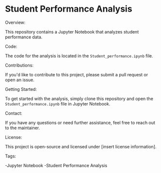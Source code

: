 Student Performance Analysis
===============================

Overview:

This repository contains a Jupyter Notebook that analyzes student performance data.

Code:

The code for the analysis is located in the `Student_performance.ipynb` file.

Contributions:

If you'd like to contribute to this project, please submit a pull request or open an issue.

Getting Started:

To get started with the analysis, simply clone this repository and open the `Student_performance.ipynb` file in Jupyter Notebook.

Contact:

If you have any questions or need further assistance, feel free to reach out to the maintainer.

License:

This project is open-source and licensed under [insert license information].

Tags:

-Jupyter Notebook
-Student Performance Analysis
